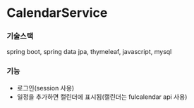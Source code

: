 # CalendarService

### 기술스택
spring boot, spring data jpa, thymeleaf, javascript, mysql

### 기능
- 로그인(session 사용)
- 일정을 추가하면 캘린더에 표시됨(캘린더는 fulcalendar api 사용)
